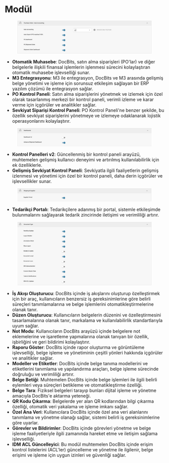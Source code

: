 # Modül

<figure><img src="../../../../.gitbook/assets/Bildschirmfoto 2024-05-04 um 15.57.42.png" alt=""><figcaption></figcaption></figure>

* **Otomatik Muhasebe**: DocBits, satın alma siparişleri (PO'lar) ve diğer belgelerle ilişkili finansal işlemlerin işlenmesi sürecini kolaylaştıran otomatik muhasebe işlevselliği sunar.
* **M3 Entegrasyonu**: M3 ile entegrasyon, DocBits ve M3 arasında gelişmiş belge yönetimi ve işleme için sorunsuz etkileşim sağlayan bir ERP yazılım çözümü ile entegrasyon sağlar.
* **PO Kontrol Paneli**: Satın alma siparişlerini yönetmek ve izlemek için özel olarak tasarlanmış merkezi bir kontrol paneli, verimli izleme ve karar verme için içgörüler ve analitikler sağlar.
* **Sevkiyat Siparişi Kontrol Paneli**: PO Kontrol Paneli'ne benzer şekilde, bu özellik sevkiyat siparişlerini yönetmeye ve izlemeye odaklanarak lojistik operasyonlarını kolaylaştırır.

<figure><img src="../../../../.gitbook/assets/Bildschirmfoto 2024-05-04 um 15.57.52.png" alt=""><figcaption></figcaption></figure>

* **Kontrol Panelleri v2**: Güncellenmiş bir kontrol paneli arayüzü, muhtemelen gelişmiş kullanıcı deneyimi ve artırılmış kullanılabilirlik için ek özelliklerle.
* **Gelişmiş Sevkiyat Kontrol Paneli**: Sevkiyatla ilgili faaliyetlerin gelişmiş izlenmesi ve yönetimi için özel bir kontrol paneli, daha derin içgörüler ve işlevsellikler sunar.

<figure><img src="../../../../.gitbook/assets/Bildschirmfoto 2024-05-04 um 15.58.02.png" alt=""><figcaption></figcaption></figure>

* **Tedarikçi Portalı**: Tedarikçilere adanmış bir portal, sistemle etkileşimde bulunmalarını sağlayarak tedarik zincirinde iletişimi ve verimliliği artırır.

<figure><img src="../../../../.gitbook/assets/Bildschirmfoto 2024-05-04 um 15.58.17.png" alt=""><figcaption></figcaption></figure>

* **İş Akışı Oluşturucu**: DocBits içinde iş akışlarını oluşturup özelleştirmek için bir araç, kullanıcıların benzersiz iş gereksinimlerine göre belirli süreçleri tanımlamalarına ve belge işlemlerini otomatikleştirmelerine olanak tanır.
* **Düzen Oluşturucu**: Kullanıcıların belgelerin düzenini ve özelleştirmesini tasarlamalarına olanak tanır, markalama ve kullanılabilirlik standartlarıyla uyum sağlar.
* **Not Modu**: Kullanıcıların DocBits arayüzü içinde belgelere not eklemelerine ve işaretleme yapmalarına olanak tanıyan bir özellik, işbirliğini ve geri bildirimi kolaylaştırır.
* **Raporu Göster**: DocBits içinde rapor oluşturma ve görüntüleme işlevselliği, belge işleme ve yönetiminin çeşitli yönleri hakkında içgörüler ve analitikler sağlar.
* **Modeller ve Etiketler**: DocBits içinde belge tanıma modellerini ve etiketlerini tanımlama ve yapılandırma araçları, belge işleme sürecinde doğruluğu ve verimliliği artırır.
* **Belge Betiği**: Muhtemelen DocBits içinde belge işlemleri ile ilgili belirli eylemleri veya süreçleri betikleme ve otomatikleştirme özelliği.
* **Belge Tara**: Fiziksel belgeleri tarayıp bunları dijital işleme ve yönetme amacıyla DocBits'e aktarma yeteneği.
* **QR Kodu Çıkarma**: Belgelerde yer alan QR kodlarından bilgi çıkarma özelliği, otomatik veri yakalama ve işleme imkanı sağlar.
* **Özel Ana Veri**: Kullanıcılara DocBits içinde özel ana veri alanlarını tanımlama ve yönetme olanağı sağlar, sistemi belirli iş gereksinimlerine göre uyarlar.
* **Görevler ve Bildirimler**: DocBits içinde görevleri yönetme ve belge işleme faaliyetleriyle ilgili zamanında hareket etme ve iletişim sağlama işlevselliği.
* **IDM ACL Güncelleyici**: Bu modül muhtemelen DocBits içinde erişim kontrol listelerini (ACL'ler) güncelleme ve yönetme ile ilgilenir, belge erişimi ve işleme için uygun izinleri ve güvenliği sağlar.
